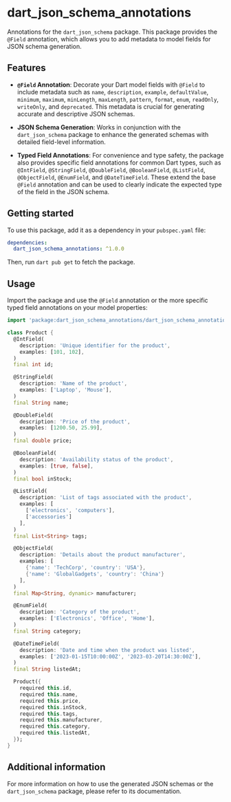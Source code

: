 # dart_json_schema_annotations

Annotations for the `dart_json_schema` package. This package provides the `@Field` annotation, which allows you to add metadata to model fields for JSON schema generation.

## Features

- **`@Field` Annotation**: Decorate your Dart model fields with `@Field` to include metadata such as `name`, `description`, `example`, `defaultValue`, `minimum`, `maximum`, `minLength`, `maxLength`, `pattern`, `format`, `enum`, `readOnly`, `writeOnly`, and `deprecated`. This metadata is crucial for generating accurate and descriptive JSON schemas.
- **JSON Schema Generation**: Works in conjunction with the `dart_json_schema` package to enhance the generated schemas with detailed field-level information.

- **Typed Field Annotations**: For convenience and type safety, the package also provides specific field annotations for common Dart types, such as `@IntField`, `@StringField`, `@DoubleField`, `@BooleanField`, `@ListField`, `@ObjectField`, `@EnumField`, and `@DateTimeField`. These extend the base `@Field` annotation and can be used to clearly indicate the expected type of the field in the JSON schema.

## Getting started

To use this package, add it as a dependency in your `pubspec.yaml` file:

```yaml
dependencies:
  dart_json_schema_annotations: ^1.0.0
```

Then, run `dart pub get` to fetch the package.

## Usage

Import the package and use the `@Field` annotation or the more specific typed field annotations on your model properties:

```dart
import 'package:dart_json_schema_annotations/dart_json_schema_annotations.dart';

class Product {
  @IntField(
    description: 'Unique identifier for the product',
    examples: [101, 102],
  )
  final int id;

  @StringField(
    description: 'Name of the product',
    examples: ['Laptop', 'Mouse'],
  )
  final String name;

  @DoubleField(
    description: 'Price of the product',
    examples: [1200.50, 25.99],
  )
  final double price;

  @BooleanField(
    description: 'Availability status of the product',
    examples: [true, false],
  )
  final bool inStock;

  @ListField(
    description: 'List of tags associated with the product',
    examples: [
      ['electronics', 'computers'],
      ['accessories']
    ],
  )
  final List<String> tags;

  @ObjectField(
    description: 'Details about the product manufacturer',
    examples: [
      {'name': 'TechCorp', 'country': 'USA'},
      {'name': 'GlobalGadgets', 'country': 'China'}
    ],
  )
  final Map<String, dynamic> manufacturer;

  @EnumField(
    description: 'Category of the product',
    examples: ['Electronics', 'Office', 'Home'],
  )
  final String category;

  @DateTimeField(
    description: 'Date and time when the product was listed',
    examples: ['2023-01-15T10:00:00Z', '2023-03-20T14:30:00Z'],
  )
  final String listedAt;

  Product({
    required this.id,
    required this.name,
    required this.price,
    required this.inStock,
    required this.tags,
    required this.manufacturer,
    required this.category,
    required this.listedAt,
  });
}
```

## Additional information

For more information on how to use the generated JSON schemas or the `dart_json_schema` package, please refer to its documentation.